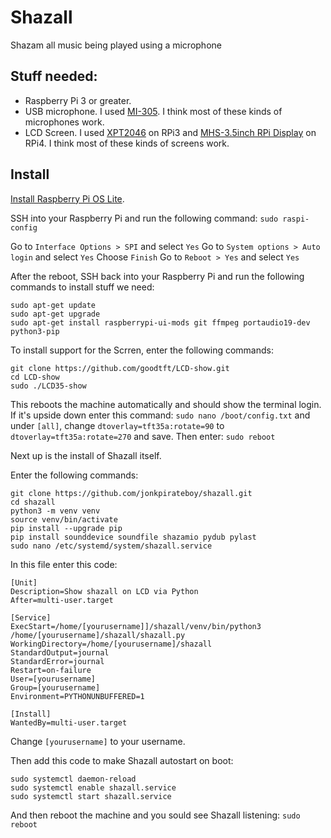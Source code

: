 # Shazall
Shazam all music being played using a microphone

## Stuff needed:
* Raspberry Pi 3 or greater.
* USB microphone. I used [MI-305](https://www.amazon.eg/-/en/MI-305-Mini-USB-Microphone-Black/dp/B0994PFKDD). I think most of these kinds of microphones work.
* LCD Screen. I used [XPT2046](https://www.amazon.com/Resistive-compatible-Raspberry-Pi-Raspbian/dp/B00OZQS5NY) on RPi3 and [MHS-3.5inch RPi Display](https://www.lcdwiki.com/MHS-3.5inch_RPi_Display) on RPi4. I think most of these kinds of screens work.

## Install

[Install Raspberry Pi OS Lite](https://www.raspberrypi.com/documentation/computers/getting-started.html).

SSH into your Raspberry Pi and run the following command: `sudo raspi-config`

Go to `Interface Options > SPI` and select `Yes`
Go to `System options > Auto login` and select `Yes`
Choose `Finish`
Go to `Reboot > Yes` and select `Yes`

After the reboot, SSH back into your Raspberry Pi and run the following commands to install stuff we need:

```
sudo apt-get update
sudo apt-get upgrade
sudo apt-get install raspberrypi-ui-mods git ffmpeg portaudio19-dev python3-pip
```

To install support for the Scrren, enter the following commands:

```
git clone https://github.com/goodtft/LCD-show.git
cd LCD-show
sudo ./LCD35-show
```

This reboots the machine automatically and should show the terminal login. If it's upside down enter this command: `sudo nano /boot/config.txt` and under `[all]`, change `dtoverlay=tft35a:rotate=90` to `dtoverlay=tft35a:rotate=270` and save. Then enter: `sudo reboot`

Next up is the install of Shazall itself. 

Enter the following commands:

```
git clone https://github.com/jonkpirateboy/shazall.git
cd shazall
python3 -m venv venv
source venv/bin/activate
pip install --upgrade pip
pip install sounddevice soundfile shazamio pydub pylast
sudo nano /etc/systemd/system/shazall.service
```

In this file enter this code:
```
[Unit]
Description=Show shazall on LCD via Python
After=multi-user.target

[Service]
ExecStart=/home/[yourusername]]/shazall/venv/bin/python3 /home/[yourusername]/shazall/shazall.py
WorkingDirectory=/home/[yourusername]/shazall
StandardOutput=journal
StandardError=journal
Restart=on-failure
User=[yourusername]
Group=[yourusername]
Environment=PYTHONUNBUFFERED=1

[Install]
WantedBy=multi-user.target
```

Change `[yourusername]` to your username.

Then add this code to make Shazall autostart on boot:

```
sudo systemctl daemon-reload
sudo systemctl enable shazall.service
sudo systemctl start shazall.service
````

And then reboot the machine and you sould see Shazall listening: `sudo reboot`